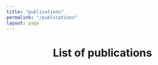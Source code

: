 ```yaml
---
title: "publications"
permalink: "/publications"
layout: page
---
```


<header><h1>List of publications</h1></header>
<script src="https://bibbase.org/show?bib=https://florentfo.rest/files/publications.bib&jsonp=1&css=1&commas=1&fullnames=1"></script>
